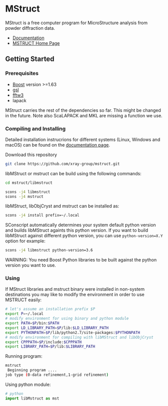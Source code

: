 # MStruct

MStruct is a free computer program for MicroStructure analysis from powder diffraction data. 

- [Documentation](https://mstruct.readthedocs.io)
- [MSTRUCT Home Page](http://www.xray.cz/mstruct)

## Getting Started

### Prerequisites
* [Boost](https://www.boost.org) version >=1.63
* [gsl](https://www.gnu.org/software/gsl)
* [fftw3](http://www.fftw.org)
* lapack

MStruct carries the rest of the dependencies so far. This might be changed in the future.
Note also ScaLAPACK and MKL are missing a function we use.

### Compiling and Installing

Detailed installation instrucrions for different systems (Linux, Windows and macOS) can be
found on the [documentation page](https://mstruct.readthedocs.io).

Download this repository
```bash
git clone https://github.com/xray-group/mstruct.git
```

libMStruct or mstruct can be build using the following commands:
```bash
cd mstruct/libmstruct

scons -j4 libmstruct
scons -j4 mstruct
```

libMStruct, libObjCryst and mstruct can be installed as:
```bash
scons -j4 install prefix=~/.local
```

SConscript automatically determines your system default python version and builds libMStruct
againts this python version. If you want to build libMStruct against different python version,
you can use `python-version=X.Y` option for example:
```bash
scons -j4 libmstruct python-version=3.6
```
WARNING: You need Boost Python libraries to be built against the python version you want to use.

### Using

If MStruct libraries and mstruct binary were installed in non-system destinations you may like
to modify the environment in order to use MSTRUCT easily:

```bash
# let's assume an installation prefix $P
export P=~/.local
# modify environment for using binary and python module
export PATH=$P/bin:$PATH
export LD_LIBRARY_PATH=$P/lib:$LD_LIBRARY_PATH
export PYTHONPATH=$P/lib/python2.7/site-packages:$PYTHONPATH
# modify environment for compiling with libMStruct and libObjCryst
export CPPPATH=$P/include:$CPPPATH
export LIBRARY_PATH=$P/lib:$LIBRARY_PATH
```

Running program:
```bash
mstruct
 Beginning program ....
job type (0-data refinement,1-grid refinement)
```

Using python module:
```python
# python
import libMstruct as mst
```
